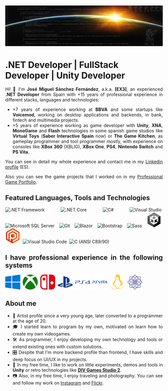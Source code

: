 ![Visual Studio EX3 header](/Local/Images/header.jpg)

# .NET Developer | FullStack Developer | Unity Developer

<div align='justify'>
Hi! 👋 I'm <b>José Miguel Sánchez Fernández</b>, a.k.a. <b>[EX3]</b>, an experienced <b>.NET Developer</b> from Spain with +15 years of professional experience in different stacks, languages and technologies: 

<ul>
<li>+7 years of experience working at <b>BBVA</b> and some startups like <b>Voicemod</b>, working on desktop applications and backends, in bank, fintech and multimedia projects.</li>

<li>+5 years of experience working as game developer with <b>Unity</b>, <b>XNA</b>, <b>MonoGame</b> and <b>Flash</b> technologies in some spanish game studios like <b>Virtual Toys</b> (<b>Saber Interactive Spain</b> now) or <b>The Game Kitchen</b>, as gameplay programmer and tool programmer mostly, with experience on consoles like <b>XBox 360</b> (XBLIG), <b>XBox One</b>, <b>PS4</b>, <b>Nintendo Switch</b> and <b>PS Vita</b>.</li>
</ul>

You can see in detail my whole experience and contact me in my [Linkedin profile](https://www.linkedin.com/in/ex3tlsa/) (ES).

Also you can see the game projects that I worked on in my [Professional Game Portfolio](https://portfolio.visualstudioex3.com/).

## Featured Languages, Tools and Technologies
<div>
  <img width="48" src="https://cdn.jsdelivr.net/gh/devicons/devicon/icons/dot-net/dot-net-plain-wordmark.svg" title=".NET Framework" alt=".NET Framework"/>&nbsp;
  <img width="48" src="https://cdn.jsdelivr.net/gh/devicons/devicon/icons/dotnetcore/dotnetcore-original.svg" title=".NET Core" alt=".NET Core"/>&nbsp;
  <img width="48" src="https://cdn.jsdelivr.net/gh/devicons/devicon/icons/csharp/csharp-original.svg" title="C#" alt="C#"/>&nbsp;
  <img width="48" src="https://cdn.jsdelivr.net/gh/devicons/devicon/icons/visualstudio/visualstudio-plain.svg" title="Visual Studio" alt="Visual Studio"/>&nbsp;
  <img width="48" src="https://cdn.jsdelivr.net/gh/devicons/devicon@latest/icons/microsoftsqlserver/microsoftsqlserver-plain.svg" title="Microsoft SQL Server" alt="Microsoft SQL Server"/>&nbsp;
  <img width="48" src="https://cdn.jsdelivr.net/gh/devicons/devicon/icons/git/git-original.svg" title="Git" alt="Git"/>&nbsp;  
  <img width="48" src="https://cdn.jsdelivr.net/gh/devicons/devicon@latest/icons/blazor/blazor-original.svg" title="Blazor" alt="Blazor"/>&nbsp;
  <img width="48" src="https://cdn.jsdelivr.net/gh/devicons/devicon@latest/icons/bootstrap/bootstrap-original.svg" title="Bootstrap" alt="Bootstrap"/>&nbsp;
  <img width="48" src="https://cdn.jsdelivr.net/gh/devicons/devicon@latest/icons/sass/sass-original.svg" title="Sass" alt="Sass"/>&nbsp;
  <img width="48" src="/Local/Images/Icons/unity.png" title="Unity" alt="Unity"/>&nbsp;
  <img width="48" src="/Local/Images/Icons/plasticscm.png" title="Plastic SCM" alt="Plastic SCM"/>&nbsp;
  <img width="48" src="https://cdn.jsdelivr.net/gh/devicons/devicon/icons/vscode/vscode-original.svg" title="Visual Studio Code" alt="Visual Studio Code"/>&nbsp;
  <img width="48" src="https://cdn.jsdelivr.net/gh/devicons/devicon/icons/c/c-original.svg" title="C (ANSI C89/90)" alt="C (ANSI C89/90)"/>&nbsp;
</div>

## I have professional experience in the following systems
<div>
  <img width="48" src="/Local/Images/Icons/windows.png" title="Windows" alt="Windows"/>&nbsp;
  <img width="48" src="/Local/Images/Icons/xbox.png" title="XBox One" alt="XBox One"/>&nbsp;
  <img width="48" src="/Local/Images/Icons/nintendoswitch.png" title="Nintendo Switch" alt="Nintendo Switch"/>&nbsp;  
  <img width="48" src="/Local/Images/Icons/playstation.png" title="PlayStation" alt="PlayStation"/>&nbsp;
  <img width="48" src="/Local/Images/Icons/ps4.png" title="PlayStation 4" alt="PlayStation 4"/>&nbsp;
  <img width="48" src="/Local/Images/Icons/psvita.png" title="PlayStation Vita" alt="PlayStation Vita"/>&nbsp;
  <img width="48" src="/Local/Images/Icons/linux.png" title="Linux" alt="Linux"/>&nbsp;
  <img width="48" src="/Local/Images/Icons/centos.png" title="CentOS" alt="CentOS"/>&nbsp;
</div>

 ## About me

 - 🎨 Artist profile since a very young age, later converted to a programmer at the age of 20.
 - 🎓 I started learn to program by my own, motivated on learn how to create my own videogames.
 - 🛠️ As programmer, I enjoy developing my own technology and tools or extend existing ones with custom solutions.
 - 🎛️ Despite that I'm more backend profile than frontend, I have skills and deep focus on UI/UX in my projects.
 - 🚀 In my free time, I like to work on little experiments, demos and tools in <b>Unity</b> or retro technologies like [<b>DIV Games Studio 2</b>](/Shared/Images/div_games_studio/README.md).
 - 📷 Also, in my free time, I enjoy traveling and photography. You can see and follow my work on [Instagram](https://www.instagram.com/ex3_tlsa) and [Flickr](https://www.flickr.com/photos/ex3_tlsa).

</div>
<!--
**VisualStudioEX3/VisualStudioEX3** is a ✨ _special_ ✨ repository because its `README.md` (this file) appears on your GitHub profile.

Here are some ideas to get you started:

- 🔭 I’m currently working on ...
- 🌱 I’m currently learning ...
- 👯 I’m looking to collaborate on ...
- 🤔 I’m looking for help with ...
- 💬 Ask me about ...
- 📫 How to reach me: ...
- 😄 Pronouns: ...
- ⚡ Fun fact: ...
-->
